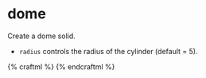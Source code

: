# dome

Create a dome solid.

* `radius` controls the radius of the cylinder (default = 5).

{% craftml %}
<dome/>
{% endcraftml %}
